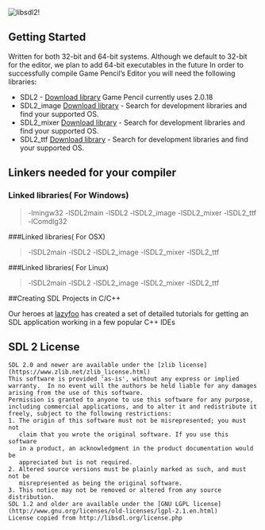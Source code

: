 ![libsdl2!](https://docs.gamepencil.net/wp-content/uploads/sites/6/2021/03/SDL_logo.png "SDL library")

## Getting Started

Written for both 32-bit and 64-bit systems. Although we default to 32-bit for the editor, we plan to add 64-bit executables in the future
In order to successfully compile Game Pencil’s Editor you will need the following libraries:

- SDL2 - [Download library](https://www.libsdl.org/download-2.0.php) Game Pencil currently uses 2.0.18
- SDL2_image [Download library](https://www.libsdl.org/projects/SDL_image/) - Search for development libraries and find your supported OS.
- SDL2_mixer [Download library](https://www.libsdl.org/projects/SDL_mixer/) - Search for development libraries and find your supported OS.
- SDL2_ttf [Download library](https://www.libsdl.org/projects/SDL_ttf/) - Search for development libraries and find your supported OS.

## Linkers needed for your compiler

### Linked libraries( For Windows)

> -lmingw32 -lSDL2main -lSDL2 -lSDL2_image -lSDL2_mixer -lSDL2_ttf -lComdlg32

###Linked libraries( For OSX)

> -lSDL2main -lSDL2 -lSDL2_image -lSDL2_mixer -lSDL2_ttf

###Linked libraries( For Linux)

> -lSDL2main -lSDL2 -lSDL2_image -lSDL2_mixer -lSDL2_ttf

##Creating SDL Projects in C/C++

Our heroes at [lazyfoo](http://lazyfoo.net/tutorials/SDL/01_hello_SDL/index.php) has created a set of detailed tutorials for getting an SDL application working in a few popular C++ IDEs

## SDL 2 License

```
SDL 2.0 and newer are available under the [zlib license](https://www.zlib.net/zlib_license.html)
This software is provided 'as-is', without any express or implied
warranty.  In no event will the authors be held liable for any damages
arising from the use of this software.
Permission is granted to anyone to use this software for any purpose,
including commercial applications, and to alter it and redistribute it
freely, subject to the following restrictions:
1. The origin of this software must not be misrepresented; you must not
   claim that you wrote the original software. If you use this software
   in a product, an acknowledgment in the product documentation would be
   appreciated but is not required.
2. Altered source versions must be plainly marked as such, and must not be
   misrepresented as being the original software.
3. This notice may not be removed or altered from any source distribution.
SDL 1.2 and older are available under the [GNU LGPL license](http://www.gnu.org/licenses/old-licenses/lgpl-2.1.en.html)
License copied from http://libsdl.org/license.php
```
